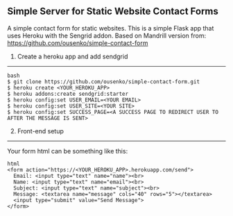Simple Server for Static Website Contact Forms
----------------------------------

A simple contact form for static websites.  This is a simple Flask app that uses Heroku with the Sengrid addon.  Based on Mandrill version from: https://github.com/ousenko/simple-contact-form



1. Create a heroku app and add sendgrid
-------------------

    bash
    $ git clone https://github.com/ousenko/simple-contact-form.git
    $ heroku create <YOUR_HEROKU_APP>
    $ heroku addons:create sendgrid:starter
    $ heroku config:set USER_EMAIL=<YOUR EMAIL>
    $ heroku config:set USER_SITE=<YOUR SITE>
    $ heroku config:set SUCCESS_PAGE=<A SUCCESS PAGE TO REDIRECT USER TO AFTER THE MESSAGE IS SENT>

2. Front-end setup
-------------------

Your form html can be something like this:

    html
    <form action="https://<YOUR_HEROKU_APP>.herokuapp.com/send">
      Email: <input type="text" name="name"><br>
      Name: <input type="text" name="email"><br>
      Subject: <input type="text" name="subject"><br>
      Message: <textarea name="message" cols="40" rows="5"></textarea>
      <input type="submit" value="Send Message">
    </form> 

